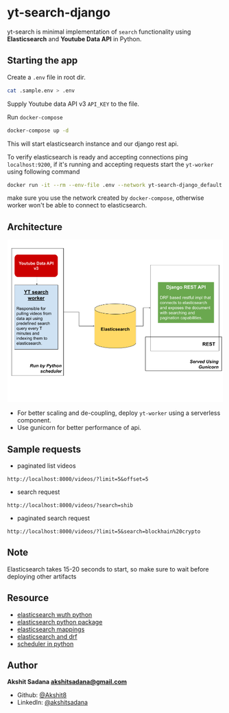 # yt-search-django

yt-search is minimal implementation of `search` functionality using **Elasticsearch** and **Youtube Data API** in Python.

## Starting the app

Create a `.env` file in root dir.

```bash
cat .sample.env > .env
```

Supply Youtube data API v3 `API_KEY` to the file.<br/>

Run `docker-compose`

```bash
docker-compose up -d
```

This will start elasticsearch instance and our django rest api.<br/>

To verify elasticsearch is ready and accepting connections ping `localhost:9200`, if it's running and accepting requests start the `yt-worker` using following command

```bash
docker run -it --rm --env-file .env --network yt-search-django_default akshit8/yt-worker
```

make sure you use the network created by `docker-compose`, otherwise worker won't be able to connect to elasticsearch.

## Architecture

<img src=".github/assets/yt-search-archv2.png">

- For better scaling and de-coupling, deploy `yt-worker` using a serverless component.
- Use gunicorn for better performance of api.

## Sample requests

- paginated list videos

```
http://localhost:8000/videos/?limit=5&offset=5
```

- search request

```
http://localhost:8000/videos/?search=shib
```

- paginated search request

```
http://localhost:8000/videos/?limit=5&search=blockhain%20crypto
```

## Note

Elasticsearch takes 15-20 seconds to start, so make sure to wait before deploying other artifacts

## Resource

- [elasticsearch wuth python](http://blog.adnansiddiqi.me/getting-started-with-elasticsearch-7-in-python/)
- [elasticsearch python package](https://elasticsearch-py.readthedocs.io/en/master/api.html#elasticsearch)
- [elasticsearch mappings](https://www.elastic.co/guide/en/elasticsearch/reference/current/mapping-types.html)
- [elasticsearch and drf](https://django-elasticsearch-dsl-drf.readthedocs.io/en/latest/advanced_usage_examples.html#pagination)
- [scheduler in python](https://stackoverflow.com/questions/474528/what-is-the-best-way-to-repeatedly-execute-a-function-every-x-seconds)

## Author

**Akshit Sadana <akshitsadana@gmail.com>**

- Github: [@Akshit8](https://github.com/Akshit8)
- LinkedIn: [@akshitsadana](https://www.linkedin.com/in/akshit-sadana-b051ab121/)